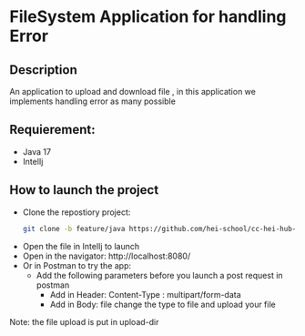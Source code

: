 # FileSystem Application for handling Error
## Description
An application to upload and download file , in this application we implements handling error
as many possible
## Requierement:
* Java 17 
* IntelIj

## How to launch the project
 - Clone the repostiory project:
   ```bash
   git clone -b feature/java https://github.com/hei-school/cc-hei-hub-bughunter.git
   ```
 - Open the file in IntelIj to launch
 - Open in the navigator: http://localhost:8080/
 - Or in Postman to try the app:
   - Add the following parameters before you launch a post request in postman
        * Add in Header: Content-Type : multipart/form-data
        * Add in Body: file change the type to file and upload your file


Note: the file upload is put in upload-dir